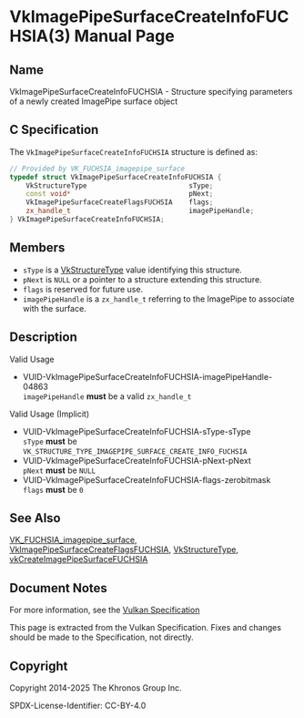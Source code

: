 # VkImagePipeSurfaceCreateInfoFUCHSIA(3) Manual Page

## Name

VkImagePipeSurfaceCreateInfoFUCHSIA - Structure specifying parameters of a newly created ImagePipe surface object



## [](#_c_specification)C Specification

The `VkImagePipeSurfaceCreateInfoFUCHSIA` structure is defined as:

```c++
// Provided by VK_FUCHSIA_imagepipe_surface
typedef struct VkImagePipeSurfaceCreateInfoFUCHSIA {
    VkStructureType                         sType;
    const void*                             pNext;
    VkImagePipeSurfaceCreateFlagsFUCHSIA    flags;
    zx_handle_t                             imagePipeHandle;
} VkImagePipeSurfaceCreateInfoFUCHSIA;
```

## [](#_members)Members

- `sType` is a [VkStructureType](https://registry.khronos.org/vulkan/specs/latest/man/html/VkStructureType.html) value identifying this structure.
- `pNext` is `NULL` or a pointer to a structure extending this structure.
- `flags` is reserved for future use.
- `imagePipeHandle` is a `zx_handle_t` referring to the ImagePipe to associate with the surface.

## [](#_description)Description

Valid Usage

- [](#VUID-VkImagePipeSurfaceCreateInfoFUCHSIA-imagePipeHandle-04863)VUID-VkImagePipeSurfaceCreateInfoFUCHSIA-imagePipeHandle-04863  
  `imagePipeHandle` **must** be a valid `zx_handle_t`

Valid Usage (Implicit)

- [](#VUID-VkImagePipeSurfaceCreateInfoFUCHSIA-sType-sType)VUID-VkImagePipeSurfaceCreateInfoFUCHSIA-sType-sType  
  `sType` **must** be `VK_STRUCTURE_TYPE_IMAGEPIPE_SURFACE_CREATE_INFO_FUCHSIA`
- [](#VUID-VkImagePipeSurfaceCreateInfoFUCHSIA-pNext-pNext)VUID-VkImagePipeSurfaceCreateInfoFUCHSIA-pNext-pNext  
  `pNext` **must** be `NULL`
- [](#VUID-VkImagePipeSurfaceCreateInfoFUCHSIA-flags-zerobitmask)VUID-VkImagePipeSurfaceCreateInfoFUCHSIA-flags-zerobitmask  
  `flags` **must** be `0`

## [](#_see_also)See Also

[VK\_FUCHSIA\_imagepipe\_surface](https://registry.khronos.org/vulkan/specs/latest/man/html/VK_FUCHSIA_imagepipe_surface.html), [VkImagePipeSurfaceCreateFlagsFUCHSIA](https://registry.khronos.org/vulkan/specs/latest/man/html/VkImagePipeSurfaceCreateFlagsFUCHSIA.html), [VkStructureType](https://registry.khronos.org/vulkan/specs/latest/man/html/VkStructureType.html), [vkCreateImagePipeSurfaceFUCHSIA](https://registry.khronos.org/vulkan/specs/latest/man/html/vkCreateImagePipeSurfaceFUCHSIA.html)

## [](#_document_notes)Document Notes

For more information, see the [Vulkan Specification](https://registry.khronos.org/vulkan/specs/latest/html/vkspec.html#VkImagePipeSurfaceCreateInfoFUCHSIA)

This page is extracted from the Vulkan Specification. Fixes and changes should be made to the Specification, not directly.

## [](#_copyright)Copyright

Copyright 2014-2025 The Khronos Group Inc.

SPDX-License-Identifier: CC-BY-4.0